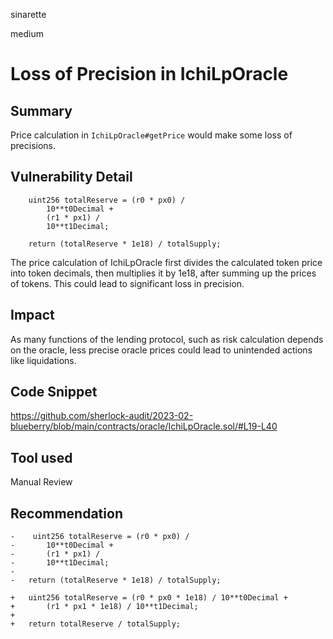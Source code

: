 sinarette

medium

# Loss of Precision in IchiLpOracle

## Summary
Price calculation in ````IchiLpOracle#getPrice```` would make some loss of precisions.

## Vulnerability Detail
```solidity
    uint256 totalReserve = (r0 * px0) /
        10**t0Decimal +
        (r1 * px1) /
        10**t1Decimal;

    return (totalReserve * 1e18) / totalSupply;
```
The price calculation of IchiLpOracle first divides the calculated token price into token decimals, then multiplies it by 1e18, after summing up the prices of tokens. This could lead to significant loss in precision.

## Impact
As many functions of the lending protocol, such as risk calculation depends on the oracle, less precise oracle prices could lead to unintended actions like liquidations.

## Code Snippet
https://github.com/sherlock-audit/2023-02-blueberry/blob/main/contracts/oracle/IchiLpOracle.sol/#L19-L40

## Tool used

Manual Review

## Recommendation
```solidity
-    uint256 totalReserve = (r0 * px0) /
-       10**t0Decimal +
-       (r1 * px1) /
-       10**t1Decimal;
- 
-   return (totalReserve * 1e18) / totalSupply;

+   uint256 totalReserve = (r0 * px0 * 1e18) / 10**t0Decimal +
+       (r1 * px1 * 1e18) / 10**t1Decimal;
+
+   return totalReserve / totalSupply;
```
